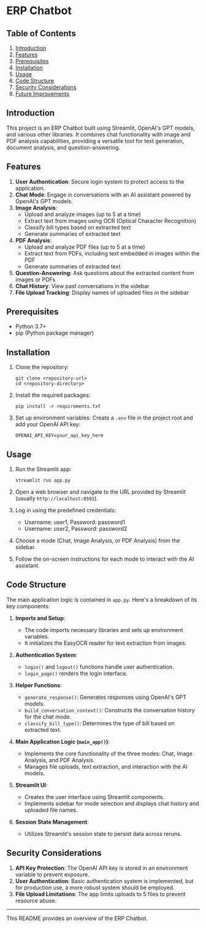 # ERP Chatbot

## Table of Contents
1. [Introduction](#introduction)
2. [Features](#features)
3. [Prerequisites](#prerequisites)
4. [Installation](#installation)
5. [Usage](#usage)
6. [Code Structure](#code-structure)
7. [Security Considerations](#security-considerations)
8. [Future Improvements](#future-improvements)

## Introduction

This project is an ERP Chatbot built using Streamlit, OpenAI's GPT models, and various other libraries. It combines chat functionality with image and PDF analysis capabilities, providing a versatile tool for text generation, document analysis, and question-answering.

## Features

1. **User Authentication**: Secure login system to protect access to the application.
2. **Chat Mode**: Engage in conversations with an AI assistant powered by OpenAI's GPT models.
3. **Image Analysis**: 
   - Upload and analyze images (up to 5 at a time)
   - Extract text from images using OCR (Optical Character Recognition)
   - Classify bill types based on extracted text
   - Generate summaries of extracted text
4. **PDF Analysis**:
   - Upload and analyze PDF files (up to 5 at a time)
   - Extract text from PDFs, including text embedded in images within the PDF
   - Generate summaries of extracted text
5. **Question-Answering**: Ask questions about the extracted content from images or PDFs
6. **Chat History**: View past conversations in the sidebar
7. **File Upload Tracking**: Display names of uploaded files in the sidebar

## Prerequisites

- Python 3.7+
- pip (Python package manager)

## Installation

1. Clone the repository:
   ```
   git clone <repository-url>
   cd <repository-directory>
   ```

2. Install the required packages:
   ```
   pip install -r requirements.txt
   ```

3. Set up environment variables:
   Create a `.env` file in the project root and add your OpenAI API key:
   ```
   OPENAI_API_KEY=your_api_key_here
   ```

## Usage

1. Run the Streamlit app:
   ```
   streamlit run app.py
   ```

2. Open a web browser and navigate to the URL provided by Streamlit (usually `http://localhost:8501`).

3. Log in using the predefined credentials:
   - Username: user1, Password: password1
   - Username: user2, Password: password2

4. Choose a mode (Chat, Image Analysis, or PDF Analysis) from the sidebar.

5. Follow the on-screen instructions for each mode to interact with the AI assistant.

## Code Structure

The main application logic is contained in `app.py`. Here's a breakdown of its key components:

1. **Imports and Setup**:
   - The code imports necessary libraries and sets up environment variables.
   - It initializes the EasyOCR reader for text extraction from images.

2. **Authentication System**:
   - `login()` and `logout()` functions handle user authentication.
   - `login_page()` renders the login interface.

3. **Helper Functions**:
   - `generate_response()`: Generates responses using OpenAI's GPT models.
   - `build_conversation_context()`: Constructs the conversation history for the chat mode.
   - `classify_bill_type()`: Determines the type of bill based on extracted text.

4. **Main Application Logic (`main_app()`)**:
   - Implements the core functionality of the three modes: Chat, Image Analysis, and PDF Analysis.
   - Manages file uploads, text extraction, and interaction with the AI models.

5. **Streamlit UI**:
   - Creates the user interface using Streamlit components.
   - Implements sidebar for mode selection and displays chat history and uploaded file names.

6. **Session State Management**:
   - Utilizes Streamlit's session state to persist data across reruns.

## Security Considerations

1. **API Key Protection**: The OpenAI API key is stored in an environment variable to prevent exposure.
2. **User Authentication**: Basic authentication system is implemented, but for production use, a more robust system should be employed.
3. **File Upload Limitations**: The app limits uploads to 5 files to prevent resource abuse.


---

This README provides an overview of the ERP Chatbot.
